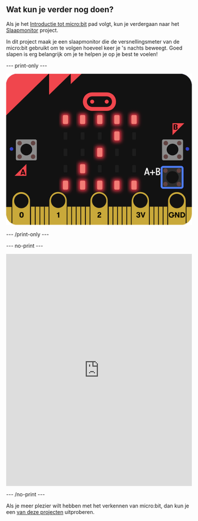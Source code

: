 ## Wat kun je verder nog doen?

Als je het [Introductie tot micro:bit](https://projects.raspberrypi.org/en/raspberrypi/path-name) pad volgt, kun je verdergaan naar het [Slaapmonitor](https://projects.raspberrypi.org/en/projects/sleep-tracker) project.

In dit project maak je een slaapmonitor die de versnellingsmeter van de micro:bit gebruikt om te volgen hoeveel keer je 's nachts beweegt. Goed slapen is erg belangrijk om je te helpen je op je best te voelen!

--- print-only ---

![Slaap monitor](images/sleep-tracker.png)

--- /print-only ---

--- no-print ---

<div style="position:relative;height:0;padding-bottom:125%;overflow:hidden;"><iframe style="position:absolute;top:0;left:0;width:100%;height:100%;" src="https://makecode.microbit.org/---run?id=_14Lib71CCP0F" allowfullscreen="allowfullscreen" sandbox="allow-popups allow-forms allow-scripts allow-same-origin" frameborder="0"></iframe></div>

--- /no-print ---

Als je meer plezier wilt hebben met het verkennen van micro:bit, dan kun je een [van deze projecten](https://projects.raspberrypi.org/en/projects?hardware%5B%5D=microbit) uitproberen.
